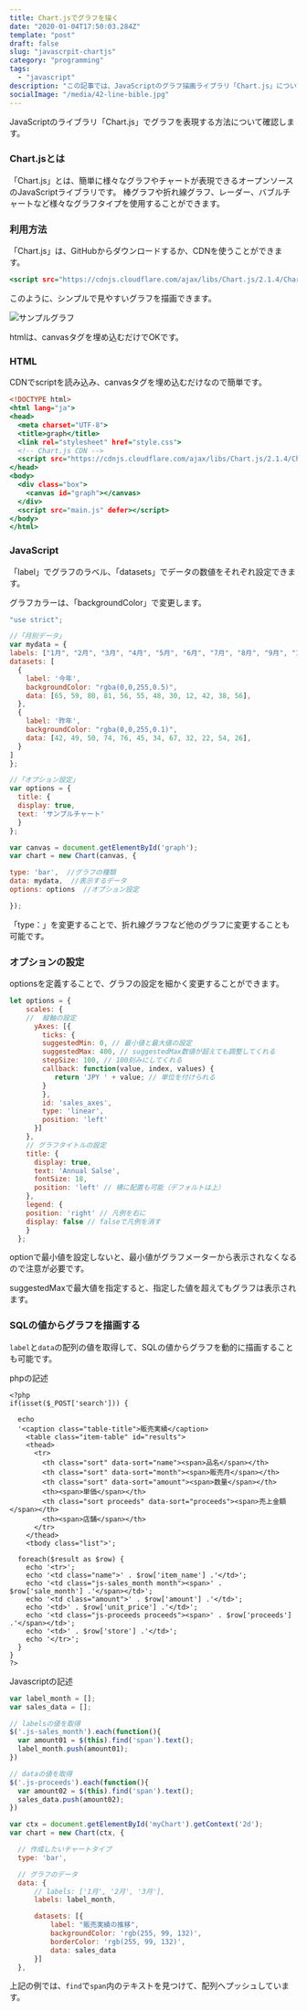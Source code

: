 ```yaml
---
title: Chart.jsでグラフを描く
date: "2020-01-04T17:50:03.284Z"
template: "post"
draft: false
slug: "javascrpit-chartjs"
category: "programming"
tags:
  - "javascript"
description: "この記事では、JavaScriptのグラフ描画ライブラリ「Chart.js」について紹介しています。"
socialImage: "/media/42-line-bible.jpg"
---
```


JavaScriptのライブラリ「Chart.js」でグラフを表現する方法について確認します。

### Chart.jsとは

「Chart.js」とは、簡単に様々なグラフやチャートが表現できるオープンソースのJavaScriptライブラリです。
棒グラフや折れ線グラフ、レーダー、バブルチャートなど様々なグラフタイプを使用することができます。

### 利用方法
「Chart.js」は、GitHubからダウンロードするか、CDNを使うことができます。

```HTML:title=index.html
<script src="https://cdnjs.cloudflare.com/ajax/libs/Chart.js/2.1.4/Chart.min.js"&gt;&lt;/script>
```

このように、シンプルで見やすいグラフを描画できます。

![サンプルグラフ]("../sample_chart.png")

htmlは、canvasタグを埋め込むだけでOKです。

### HTML

CDNでscriptを読み込み、canvasタグを埋め込むだけなので簡単です。

```HTML:title=index.html
<!DOCTYPE html>
<html lang="ja">
<head>
  <meta charset="UTF-8">
  <title>graph</title>
  <link rel="stylesheet" href="style.css">
  <!-- Chart.js CDN -->
  <script src="https://cdnjs.cloudflare.com/ajax/libs/Chart.js/2.1.4/Chart.min.js"></script>
</head>
<body>
  <div class="box">
    <canvas id="graph"></canvas>
  </div>
  <script src="main.js" defer></script>
</body>
</html>
```

### JavaScript
「label」でグラフのラベル、「datasets」でデータの数値をそれぞれ設定できます。

グラフカラーは、「backgroundColor」で変更します。

```javascript:title=main.js
"use strict";

//「月別データ」
var mydata = {
labels: ["1月", "2月", "3月", "4月", "5月", "6月", "7月", "8月", "9月", "10月", "11月", "12月"],
datasets: [
  {
    label: '今年',
    backgroundColor: "rgba(0,0,255,0.5)",
    data: [65, 59, 80, 81, 56, 55, 48, 30, 12, 42, 38, 56],
  },
  {
    label: '昨年',
    backgroundColor: "rgba(0,0,255,0.1)",
    data: [42, 49, 50, 74, 76, 45, 34, 67, 32, 22, 54, 26],
  }
]
};

//「オプション設定」
var options = {
  title: {    
  display: true,
  text: 'サンプルチャート'
  }
};

var canvas = document.getElementById('graph');
var chart = new Chart(canvas, {

type: 'bar',  //グラフの種類
data: mydata,  //表示するデータ
options: options  //オプション設定

});
```

「type：」を変更することで、折れ線グラフなど他のグラフに変更することも可能です。

### オプションの設定

optionsを定義することで、グラフの設定を細かく変更することができます。

```javascript:title=main.js
let options = {
    scales: {
    //  縦軸の設定
      yAxes: [{
        ticks: {
        suggestedMin: 0, // 最小値と最大値の設定
        suggestedMax: 400, // suggestedMax数値が超えても調整してくれる
        stepSize: 100, // 100刻みにしてくれる
        callback: function(value, index, values) {
           return 'JPY ' + value; // 単位を付けられる
        }
        },
        id: 'sales_axes',
        type: 'linear',
        position: 'left'
      }]
    },
    // グラフタイトルの設定
    title: { 
      display: true,
      text: 'Annual Salse',
      fontSize: 18,
      position: 'left' // 横に配置も可能（デフォルトは上）
    },
    legend: {
    position: 'right' // 凡例を右に
    display: false // falseで凡例を消す
    }
  };
```

optionで最小値を設定しないと、最小値がグラフメーターから表示されなくなるので注意が必要です。

suggestedMaxで最大値を指定すると、指定した値を超えてもグラフは表示されます。

### SQLの値からグラフを描画する


`label`と`data`の配列の値を取得して、SQLの値からグラフを動的に描画することも可能です。

phpの記述

```php:title=test.php
<?php
if(isset($_POST['search'])) {
  
  echo
  '<caption class="table-title">販売実績</caption>
    <table class="item-table" id="results">
    <thead>
      <tr>
        <th class="sort" data-sort="name"><span>品名</span></th>
        <th class="sort" data-sort="month"><span>販売月</span></th>
        <th class="sort" data-sort="amount"><span>数量</span></th>
        <th><span>単価</span></th>
        <th class="sort proceeds" data-sort="proceeds"><span>売上金額</span></th>
        <th><span>店舗</span></th>
      </tr>
    </thead>
    <tbody class="list">';

  foreach($result as $row) {
    echo '<tr>';
    echo '<td class="name">' . $row['item_name'] .'</td>';
    echo '<td class="js-sales_month month"><span>' . $row['sale_month'] .'</span></td>';
    echo '<td class="amount">' . $row['amount'] .'</td>';
    echo '<td>' . $row['unit_price'] .'</td>';
    echo '<td class="js-proceeds proceeds"><span>' . $row['proceeds'] .'</span></td>';
    echo '<td>' . $row['store'] .'</td>';
    echo '</tr>';
  }
}
?>
```

Javascriptの記述

```javascript:title=main.js
var label_month = [];
var sales_data = [];

// labelsの値を取得
$('.js-sales_month').each(function(){
  var amount01 = $(this).find('span').text();
  label_month.push(amount01);
})

// dataの値を取得
$('.js-proceeds').each(function(){
  var amount02 = $(this).find('span').text();
  sales_data.push(amount02);
})

var ctx = document.getElementById('myChart').getContext('2d');
var chart = new Chart(ctx, {

  // 作成したいチャートタイプ
  type: 'bar',

  // グラフのデータ
  data: {
      // labels: ['1月', '2月', '3月'],
      labels: label_month,

      datasets: [{
          label: "販売実績の推移",
          backgroundColor: 'rgb(255, 99, 132)',
          borderColor: 'rgb(255, 99, 132)',
          data: sales_data
      }]
  },
```

上記の例では、`find`で`span`内のテキストを見つけて、配列へプッシュしています。